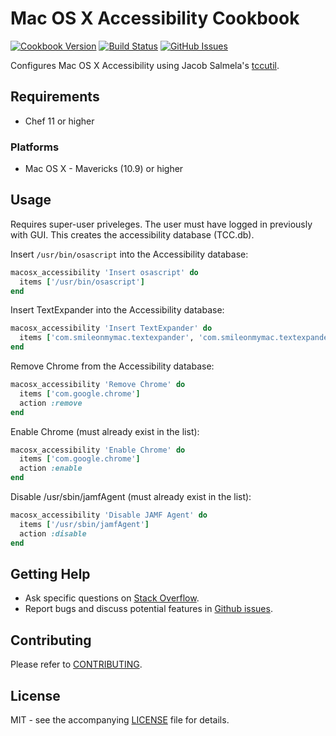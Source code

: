 # Mac OS X Accessibility Cookbook

[![Cookbook Version](http://img.shields.io/cookbook/v/macosx_accessibility.svg?style=flat-square)][cookbook]
[![Build Status](http://img.shields.io/travis/dhoer/chef-macosx_accessibility.svg?style=flat-square)][travis]
[![GitHub Issues](http://img.shields.io/github/issues/dhoer/chef-macosx_accessibility.svg?style=flat-square)][github]

[cookbook]: https://supermarket.chef.io/cookbooks/macosx_accessibility
[travis]: https://travis-ci.org/dhoer/chef-macosx_accessibility
[github]: https://github.com/dhoer/chef-macosx_accessibility/issues


Configures Mac OS X Accessibility using Jacob Salmela's [tccutil](https://github.com/jacobsalmela/tccutil).

## Requirements

- Chef 11 or higher

### Platforms

- Mac OS X - Mavericks (10.9) or higher

## Usage

Requires super-user priveleges. The user must have logged in previously with GUI. This creates the accessibility
database (TCC.db).

Insert `/usr/bin/osascript` into the Accessibility database:

```ruby
macosx_accessibility 'Insert osascript' do
  items ['/usr/bin/osascript']
end
```

Insert TextExpander into the Accessibility database:

```ruby
macosx_accessibility 'Insert TextExpander' do
  items ['com.smileonmymac.textexpander', 'com.smileonmymac.textexpander.helper']
end
```

Remove Chrome from the Accessibility database:

```ruby
macosx_accessibility 'Remove Chrome' do
  items ['com.google.chrome']
  action :remove
end
```

Enable Chrome (must already exist in the list):

```ruby
macosx_accessibility 'Enable Chrome' do
  items ['com.google.chrome']
  action :enable
end
```

Disable /usr/sbin/jamfAgent (must already exist in the list):

```ruby
macosx_accessibility 'Disable JAMF Agent' do
  items ['/usr/sbin/jamfAgent']
  action :disable
end
```

## Getting Help

- Ask specific questions on [Stack Overflow](http://stackoverflow.com/questions/tagged/chef-macosx_accessibility).
- Report bugs and discuss potential features in
[Github issues](https://github.com/dhoer/chef-macosx_accessibility/issues).

## Contributing

Please refer to [CONTRIBUTING](https://github.com/dhoer/chef-macosx_accessibility/blob/master/CONTRIBUTING.md).

## License

MIT - see the accompanying [LICENSE](https://github.com/dhoer/chef-macosx_accessibility/blob/master/LICENSE.md) file
for details.
